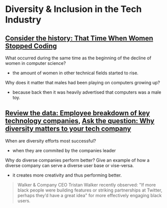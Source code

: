 # Diversity & Inclusion in the Tech Industry

## [Consider the history: That Time When Women Stopped Coding](https://www.npr.org/sections/money/2014/10/21/357629765/when-women-stopped-coding)

What occurred during the same time as the beginning of the decline of women in computer science?

- the amount of women in other technical fields started to rise.

Why does it matter that males had been playing on computers growing up?

- because back then it was heavily advertised that computers was a male toy.

## [Review the data: Employee breakdown of key technology companies](https://informationisbeautiful.net/visualizations/diversity-in-tech/), [Ask the question: Why diversity matters to your tech company](https://www.usatoday.com/story/tech/columnist/2015/07/21/why-diversity-matters-your-tech-company/30419871/)

When are diversity efforts most successful?

- when they are commited by the companies leader

Why do diverse companies perform better?
Give an example of how a diverse company can serve a diverse user base or vise-versa.

- it creates more creativity and thus performing better.

> Walker & Company CEO Tristan Walker recently observed: "If more black people were building features or striking partnerships at Twitter, perhaps they’d have a great idea" for more effectively engaging black users.  
